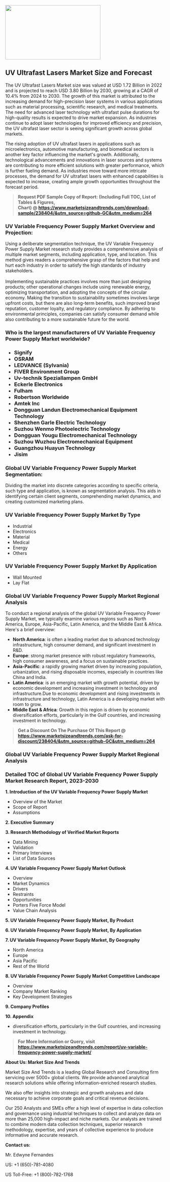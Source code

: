 <p><img class="alignnone size-medium wp-image-20088" src="https://ffe5etoiles.com/wp-content/uploads/2024/12/MST1-300x171.png" alt="" width="300" height="171" /></p><h2>UV Ultrafast Lasers Market Size and Forecast</h2><p>The UV Ultrafast Lasers Market size was valued at USD 1.72 Billion in 2022 and is projected to reach USD 3.80 Billion by 2030, growing at a CAGR of 10.4% from 2024 to 2030. The growth of this market is attributed to the increasing demand for high-precision laser systems in various applications such as material processing, scientific research, and medical treatments. The need for advanced laser technology with ultrafast pulse durations for high-quality results is expected to drive market expansion. As industries continue to adopt laser technologies for improved efficiency and precision, the UV ultrafast laser sector is seeing significant growth across global markets.</p><p>The rising adoption of UV ultrafast lasers in applications such as microelectronics, automotive manufacturing, and biomedical sectors is another key factor influencing the market's growth. Additionally, technological advancements and innovations in laser sources and systems are contributing to more efficient solutions with greater performance, which is further fueling demand. As industries move toward more intricate processes, the demand for UV ultrafast lasers with enhanced capabilities is expected to increase, creating ample growth opportunities throughout the forecast period.</p></p><blockquote id="" class=""><strong>Request PDF Sample Copy of Report: (Including Full TOC, List of Tables &amp; Figures, Chart)&nbsp;@&nbsp;<strong><a href="https://www.marketsizeandtrends.com/download-sample/238404/&utm_source=github-GC&utm_medium=264" target="_blank">https://www.marketsizeandtrends.com/download-sample/238404/&utm_source=github-GC&utm_medium=264</a></strong></strong></blockquote><h3 id="" class="">UV Variable Frequency Power Supply Market&nbsp;Overview and Projection:</h3><p id="" class="">Using a deliberate segmentation technique, the UV Variable Frequency Power Supply Market research study provides a comprehensive analysis of multiple market segments, including application, type, and location. This method gives readers a comprehensive grasp of the factors that help and hurt each industry in order to satisfy the high standards of industry stakeholders. <br /> <br />Implementing sustainable practices involves more than just designing products; other operational changes include using renewable energy, optimizing transportation, and adopting the concepts of the circular economy. Making the transition to sustainability sometimes involves large upfront costs, but there are also long-term benefits, such improved brand reputation, customer loyalty, and regulatory compliance. By adhering to environmental principles, companies can satisfy consumer demand while also contributing to a more sustainable future for the world.</p><h3 id="" class="">Who is the largest manufacturers of&nbsp;UV Variable Frequency Power Supply Market worldwide?</h3><h3 class=""><p><ul><li>Signify </li><li> OSRAM </li><li> LEDVANCE (Sylvania) </li><li> FIVER Environment Group </li><li> Uv-technik Speziallampen GmbH </li><li> Eckerle Electronics </li><li> Fulham </li><li> Robertson Worldwide </li><li> Amtek Inc </li><li> Dongguan Landun Electromechanical Equipment Technology </li><li> Shenzhen Garle Electric Technology </li><li> Suzhou Wenmo Photoelectric Technology </li><li> Dongguan Yougu Electromechanical Technology </li><li> Suzhou Wuzhou Electromechanical Equipment </li><li> Guangzhou Huayun Technology </li><li> Jisim</li></ul></p></h3><h3 id="" class="">Global&nbsp;UV Variable Frequency Power Supply Market Segmentation:</h3><p id="" class="">Dividing the market into discrete categories according to specific criteria, such type and application, is known as segmentation analysis. This aids in identifying certain client segments, comprehending market dynamics, and creating customized marketing plans.</p><h3 id="" class="">UV Variable Frequency Power Supply Market&nbsp;By Type</h3><p><p><ul><li>Industrial</li><li> Electronics</li><li> Material</li><li> Medical</li><li> Energy</li><li> Others</p></li></ul></p></p><h3 id="" class="">UV Variable Frequency Power Supply Market&nbsp;By Application</h3><p class=""><p><ul><li>Wall Mounted</li><li> Lay Flat</li></ul></p></p><h3 id="" class="">Global UV Variable Frequency Power Supply Market Regional Analysis</h3><p id="" class="">To conduct a regional analysis of the global UV Variable Frequency Power Supply Market, we typically examine various regions such as North America, Europe, Asia-Pacific, Latin America, and the Middle East &amp; Africa. Here's a brief overview:</p><ul><li><strong>North America</strong>: is often a leading market due to advanced technology infrastructure, high consumer demand, and significant investment in R&amp;D.</li><li><strong>Europe</strong>: strong market presence with robust regulatory frameworks, high consumer awareness, and a focus on sustainable practices.</li><li><strong>Asia-Pacific</strong>: a rapidly growing market driven by increasing population, urbanization, and rising disposable incomes, especially in countries like China and India.</li><li><strong>Latin America</strong>: is an emerging market with growth potential, driven by economic development and increasing investment in technology and infrastructure.Due to economic development and rising investments in infrastructure and technology, Latin America is a developing market with room to grow.</li><li><strong>Middle East &amp; Africa</strong>: Growth in this region is driven by economic diversification efforts, particularly in the Gulf countries, and increasing investment in technology.</li></ul><blockquote id="" class=""><strong>Get a Discount On The Purchase Of This Report @ <strong><a href="https://www.marketsizeandtrends.com/ask-for-discount/238404/&utm_source=github-GC&utm_medium=264" target="_blank">https://www.marketsizeandtrends.com/ask-for-discount/238404/&utm_source=github-GC&utm_medium=264</a></strong></strong></blockquote><h3 id="" class="">Global UV Variable Frequency Power Supply Market Regional Analysis</h3><h3 id="" class="">Detailed TOC of Global UV Variable Frequency Power Supply Market Research Report, 2023-2030</h3><p id="" class=""><strong>1. Introduction of the UV Variable Frequency Power Supply Market</strong></p><ul><li>Overview of the Market</li><li>Scope of Report</li><li>Assumptions</li></ul><p id="" class=""><strong>2. Executive Summary</strong></p><p id="" class=""><strong>3. Research Methodology of Verified Market Reports</strong></p><ul><li>Data Mining</li><li>Validation</li><li>Primary Interviews</li><li>List of Data Sources</li></ul><p id="" class=""><strong>4. UV Variable Frequency Power Supply Market Outlook</strong></p><ul><li>Overview</li><li>Market Dynamics</li><li>Drivers</li><li>Restraints</li><li>Opportunities</li><li>Porters Five Force Model</li><li>Value Chain Analysis</li></ul><p id="" class=""><strong>5. UV Variable Frequency Power Supply Market, By Product</strong></p><p id="" class=""><strong>6. UV Variable Frequency Power Supply Market, By Application</strong></p><p id="" class=""><strong>7. UV Variable Frequency Power Supply Market, By Geography</strong></p><ul><li>North America</li><li>Europe</li><li>Asia Pacific</li><li>Rest of the World</li></ul><p id="" class=""><strong>8. UV Variable Frequency Power Supply Market Competitive Landscape</strong></p><ul><li>Overview</li><li>Company Market Ranking</li><li>Key Development Strategies</li></ul><p id="" class=""><strong>9. Company Profiles</strong></p><p id="" class=""><strong>10. Appendix</strong></p><ul><li>diversification efforts, particularly in the Gulf countries, and increasing investment in technology.</li></ul><blockquote id="" class=""><strong>For More Information or Query, visit <strong><strong><a href="https://www.marketsizeandtrends.com/report/uv-variable-frequency-power-supply-market/" target="_blank">https://www.marketsizeandtrends.com/report/uv-variable-frequency-power-supply-market/</a></strong></strong></strong></blockquote><p id="" class=""><strong>About Us: Market Size And Trends</strong></p><p id="" class="">Market Size And Trends is a leading Global Research and Consulting firm servicing over 5000+ global clients. We provide advanced analytical research solutions while offering information-enriched research studies.</p><p id="" class="">We also offer insights into strategic and growth analyses and data necessary to achieve corporate goals and critical revenue decisions.</p><p id="" class="">Our 250 Analysts and SMEs offer a high level of expertise in data collection and governance using industrial techniques to collect and analyze data on more than 25,000 high-impact and niche markets. Our analysts are trained to combine modern data collection techniques, superior research methodology, expertise, and years of collective experience to produce informative and accurate research.</p><p id="" class=""><strong>Contact us:</strong></p><p id="" class="">Mr. Edwyne Fernandes</p><p id="" class="">US: +1 (650)-781-4080</p><p id="" class="">US Toll-Free: +1 (800)-782-1768</p>
